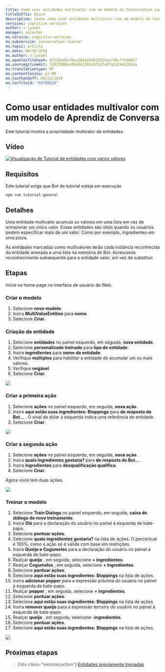 ```yaml
---
title: Como usar entidades multivalor com um modelo do Conversation Learner - Serviços Cognitivos da Microsoft | Microsoft Docs
titleSuffix: Azure
description: Saiba como usar entidades multivalor com um modelo do Conversation Learner.
services: cognitive-services
author: v-jaswel
manager: nolachar
ms.service: cognitive-services
ms.subservice: conversation-learner
ms.topic: article
ms.date: 04/30/2018
ms.author: v-jaswel
ms.openlocfilehash: 07550ed9c78aa584e55403d225eef4bcff33b057
ms.sourcegitcommit: 3102f886aa962842303c8753fe8fa5324a52834a
ms.translationtype: MT
ms.contentlocale: pt-BR
ms.lasthandoff: 04/23/2019
ms.locfileid: "60708036"
---
```

# <a name="how-to-use-multi-value-entities-with-a-conversation-learner-model"></a>Como usar entidades multivalor com um modelo de Aprendiz de Conversa
Este tutorial mostra a propriedade multivalor de entidades.

## <a name="video"></a>Vídeo

[![Visualização de Tutorial de entidades com vários valores](https://aka.ms/cl_Tutorial_v3_MultiValued_Preview)](https://aka.ms/cl_Tutorial_v3_MultiValued)

## <a name="requirements"></a>Requisitos
Este tutorial exige que Bot de tutorial esteja em execução

    npm run tutorial-general

## <a name="details"></a>Detalhes
Uma entidade multivalor acumula os valores em uma lista em vez de armazenar um único valor.  Essas entidades são úteis quando os usuários podem especificar mais de um valor. Como por exemplo, ingredientes em uma pizza.

As entidades marcadas como multivalores terão cada instância reconhecida da entidade anexada a uma lista na memória do Bot. Acrescenta reconhecimento subsequente para a entidade valor, em vez de substituir.

## <a name="steps"></a>Etapas

Inicie na home page na interface de usuário da Web.

### <a name="create-the-model"></a>Criar o modelo

1. Selecione **novo modelo**.
2. Insira **MultiValueEntities** para **nome**.
3. Selecione **Criar**.

### <a name="entity-creation"></a>Criação da entidade

1. Selecione **entidades** no painel esquerdo, em seguida, **nova entidade**.
2. Selecione **personalizado treinado** para **tipo de entidade**.
3. Insira **ingredientes** para **nome da entidade**.
4. Verifique **múltiplos** para habilitar a entidade de acumular um ou mais valores.
5. Verifique **negável**.
6. Selecione **Criar**.

![](../media/T07_entity_create.png)

### <a name="create-the-first-action"></a>Criar a primeira ação

1. Selecione **ações** no painel esquerdo, em seguida, **nova ação**.
2. Insira **aqui estão suas ingredientes: $toppings** para **de resposta do Bot...** . O sinal de dólar à esquerda indica uma referência de entidade.
3. Selecione **Criar**.

![](../media/T07_action_create_1.png)

### <a name="create-the-second-action"></a>Criar a segunda ação

1. Selecione **ações** no painel esquerdo, em seguida, **nova ação**.
2. Insira **quais ingredientes gostaria?** para **de resposta do Bot...** .
3. Insira **ingredientes** para **desqualificação qualifica**.
4. Selecione **Criar**.

Agora você tem duas ações.

![](../media/T07_action_create_2.png)

### <a name="train-the-model"></a>Treinar o modelo

1. Selecione **Train Dialogs** no painel esquerdo, em seguida, **caixa de diálogo do novo treinamento**.
2. Insira **Olá** para a declaração do usuário no painel à esquerda de bate-papo.
3. Selecione **pontuar ações**.
4. Selecione **quais ingredientes gostaria?** na lista de ações. O percentual é 100%, como a ação só é válida com base em restrições.
5. Insira **Queijo e Cogumelos** para a declaração do usuário no painel à esquerda de bate-papo.
6. Realçar **queijo** , em seguida, selecione **+ ingredientes**.
7. Realçar **Cogumelos** , em seguida, selecione **+ ingredientes**.
8. Selecione **pontuar ações**.
9. Selecione **aqui estão suas ingredientes: $toppings** na lista de ações.
10. Insira **adicionar pepper** para a expressão próxima do usuário no painel à esquerda de bate-papo.
11. Realçar **pepper** , em seguida, selecione **+ ingredientes**.
12. Selecione **pontuar ações**.
13. Selecione **aqui estão suas ingredientes: $toppings** na lista de ações.
14. Insira **remover queijo** para a expressão terceiro do usuário no painel à esquerda de bate-papo.
15. Realçar **queijo** , em seguida, selecione **-ingredientes**.
16. Selecione **pontuar ações**.
17. Selecione **aqui estão suas ingredientes: $toppings** na lista de ações.

![](../media/T07_training.png)

## <a name="next-steps"></a>Próximas etapas

> [!div class="nextstepaction"]
> [Entidades previamente treinadas](./08-pre-trained-entities.md)
